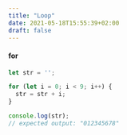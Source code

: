 ```yaml
---
title: "Loop"
date: 2021-05-18T15:55:39+02:00
draft: false
---
```


#### **for**
```js
let str = '';

for (let i = 0; i < 9; i++) {
  str = str + i;
}

console.log(str);
// expected output: "012345678"
```